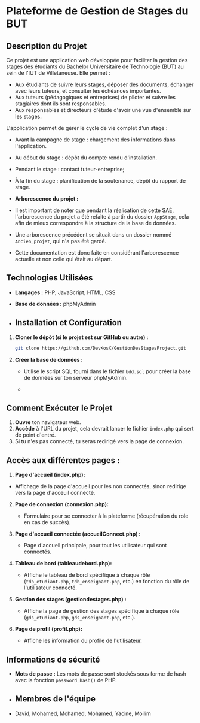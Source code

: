 # Plateforme de Gestion de Stages du BUT

## Description du Projet

Ce projet est une application web développée pour faciliter la gestion des stages des étudiants du Bachelor Universitaire de Technologie (BUT) au sein de l'IUT de Villetaneuse. Elle permet :

*   Aux étudiants de suivre leurs stages, déposer des documents, échanger avec leurs tuteurs, et consulter les échéances importantes.
*   Aux tuteurs (pédagogiques et entreprises) de piloter et suivre les stagiaires dont ils sont responsables.
*  Aux responsables et directeurs d'étude d'avoir une vue d'ensemble sur les stages.

L'application permet de gérer le cycle de vie complet d'un stage :

*   Avant la campagne de stage : chargement des informations dans l'application.
*   Au début du stage : dépôt du compte rendu d'installation.
*   Pendant le stage : contact tuteur-entreprise;
*   À la fin du stage : planification de la soutenance, dépôt du rapport de stage.





*   **Arborescence du projet :**
* Il est important de noter que pendant la réalisation de cette SAÉ, l'arborescence du projet a été refaite à partir du dossier `AppStage`, cela afin de mieux correspondre à la structure de la base de données. 
*  Une arborescence précédent se situait dans un dossier nommé `Ancien_projet`, qui n'a pas été gardé.
*  Cette documentation est donc faite en considérant l'arborescence actuelle et non celle qui était au départ.


## Technologies Utilisées

*   **Langages :** PHP, JavaScript, HTML, CSS
*   **Base de données :** phpMyAdmin

*   ## Installation et Configuration

1.  **Cloner le dépôt (si le projet est sur GitHub ou autre) :**
    ```bash
    git clone https://github.com/DevKosX/GestionDesStagesProject.git

    ```

2.  **Créer la base de données :**
    *   Utilise le script SQL fourni dans le fichier `bdd.sql` pour créer la base de données sur ton serveur phpMyAdmin.
  
    *   
## Comment Exécuter le Projet

1.  **Ouvre** ton navigateur web.
2.  **Accède** à l'URL du projet, cela devrait lancer le fichier `index.php` qui sert de point d'entré.
3.   Si tu n'es pas connecté, tu seras redirigé vers la page de connexion.

## Accès aux différentes pages :

1.  **Page d'accueil (index.php):**
   * Affichage de la page d'accueil pour les non connectés, sinon redirige vers la page d'acceuil connecté.

2.  **Page de connexion (connexion.php):**
    *   Formulaire pour se connecter à la plateforme (récupération du role en cas de succès).

3.  **Page d'accueil connectée (accueilConnect.php) :**
    *   Page d'accueil principale, pour tout les utilisateur qui sont connectés.

4.  **Tableau de bord (tableaudebord.php):**
    *   Affiche le tableau de bord spécifique à chaque rôle (`tdb_etudiant.php`, `tdb_enseignant.php`, etc.) en fonction du rôle de l'utilisateur connecté.

5.  **Gestion des stages (gestiondestages.php) :**
    *   Affiche la page de gestion des stages spécifique à chaque rôle (`gds_etudiant.php`, `gds_enseignant.php`, etc.).

6.  **Page de profil (profil.php):**
    *  Affiche les information du profile de l'utilisateur.

## Informations de sécurité

*   **Mots de passe :** Les mots de passe sont stockés sous forme de hash avec la fonction `password_hash()` de PHP.

*   ## Membres de l'équipe

*   David, Mohamed, Mohamed, Mohamed, Yacine, Moilim



